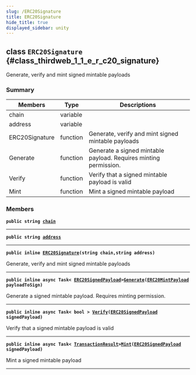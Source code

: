 ```yaml
---
slug: /ERC20Signature
title: ERC20Signature
hide_title: true
displayed_sidebar: unity
---
```


## class `ERC20Signature` {#class_thirdweb_1_1_e_r_c20_signature}

Generate, verify and mint signed mintable payloads

### Summary

| Members        | Type     | Descriptions                                                     |
| -------------- | -------- | ---------------------------------------------------------------- |
| chain          | variable |                                                                  |
| address        | variable |                                                                  |
| ERC20Signature | function | Generate, verify and mint signed mintable payloads               |
| Generate       | function | Generate a signed mintable payload. Requires minting permission. |
| Verify         | function | Verify that a signed mintable payload is valid                   |
| Mint           | function | Mint a signed mintable payload                                   |

### Members

**`public string `[`chain`](#class_thirdweb_1_1_e_r_c20_signature_1a964d83026c0e31fae6e0aa7185961979)**

---

**`public string `[`address`](#class_thirdweb_1_1_e_r_c20_signature_1a8ae1de35466564c98935fc953224bcca)**

---

**`public inline `[`ERC20Signature`](#class_thirdweb_1_1_e_r_c20_signature_1aef4a97765de1b84d286a67aeb2de584a)`(string chain,string address)`**

Generate, verify and mint signed mintable payloads

---

**`public inline async Task< `[`ERC20SignedPayload`](docs/unity/ERC20SignedPayload.md#struct_thirdweb_1_1_e_r_c20_signed_payload)`>`[`Generate`](#class_thirdweb_1_1_e_r_c20_signature_1aa52e5be7ae05b4426963bd14457a7b65)`(`[`ERC20MintPayload`](docs/unity/ERC20MintPayload.md#class_thirdweb_1_1_e_r_c20_mint_payload)` payloadToSign)`**

Generate a signed mintable payload. Requires minting permission.

---

**`public inline async Task< bool > `[`Verify`](#class_thirdweb_1_1_e_r_c20_signature_1afe9d849bba0d6afb1541ca183c2017b2)`(`[`ERC20SignedPayload`](docs/unity/ERC20SignedPayload.md#struct_thirdweb_1_1_e_r_c20_signed_payload)` signedPayload)`**

Verify that a signed mintable payload is valid

---

**`public inline async Task< `[`TransactionResult`](docs/unity/TransactionResult.md#class_thirdweb_1_1_transaction_result)`>`[`Mint`](#class_thirdweb_1_1_e_r_c20_signature_1a63464c4c5c2cacd9d14cf82b118a2171)`(`[`ERC20SignedPayload`](docs/unity/ERC20SignedPayload.md#struct_thirdweb_1_1_e_r_c20_signed_payload)` signedPayload)`**

Mint a signed mintable payload

---
